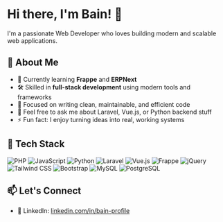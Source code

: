 # Hi there, I'm Bain! 👋

I'm a passionate Web Developer who loves building modern and scalable web applications.

## 🚀 About Me

- 🔭 Currently learning **Frappe** and **ERPNext**
- 🛠️ Skilled in **full-stack development** using modern tools and frameworks
- 🌱 Focused on writing clean, maintainable, and efficient code
- 💬 Feel free to ask me about Laravel, Vue.js, or Python backend stuff
- ⚡ Fun fact: I enjoy turning ideas into real, working systems

## 🧰 Tech Stack

![PHP](https://img.shields.io/badge/PHP-777BB4?style=flat&logo=php&logoColor=white)
![JavaScript](https://img.shields.io/badge/JavaScript-F7DF1E?style=flat&logo=javascript&logoColor=black)
![Python](https://img.shields.io/badge/Python-3776AB?style=flat&logo=python&logoColor=white)
![Laravel](https://img.shields.io/badge/Laravel-F05340?style=flat&logo=laravel&logoColor=white)
![Vue.js](https://img.shields.io/badge/Vue.js-4FC08D?style=flat&logo=vue.js&logoColor=white)
![Frappe](https://img.shields.io/badge/Frappe-1F2937?style=flat&logo=frappe&logoColor=white)
![jQuery](https://img.shields.io/badge/jQuery-0769AD?style=flat&logo=jquery&logoColor=white)
![Tailwind CSS](https://img.shields.io/badge/Tailwind%20CSS-38B2AC?style=flat&logo=tailwind-css&logoColor=white)
![Bootstrap](https://img.shields.io/badge/Bootstrap-563D7C?style=flat&logo=bootstrap&logoColor=white)
![MySQL](https://img.shields.io/badge/MySQL-4479A1?style=flat&logo=mysql&logoColor=white)
![PostgreSQL](https://img.shields.io/badge/PostgreSQL-4169E1?style=flat&logo=postgresql&logoColor=white)


## 📫 Let's Connect

- 💼 LinkedIn: [linkedin.com/in/bain-profile](https://www.linkedin.com/in/bain-profile/)
